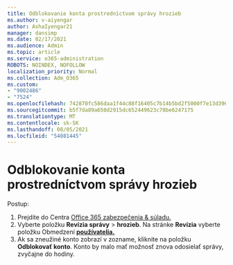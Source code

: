 ```yaml
---
title: Odblokovanie konta prostredníctvom správy hrozieb
ms.author: v-aiyengar
author: AshaIyengar21
manager: dansimp
ms.date: 02/17/2021
ms.audience: Admin
ms.topic: article
ms.service: o365-administration
ROBOTS: NOINDEX, NOFOLLOW
localization_priority: Normal
ms.collection: Adm_O365
ms.custom:
- "9002486"
- "7524"
ms.openlocfilehash: 742870fc586daa1f44c88f16405c7b14b5bd2f5000f7e13d396ad6d43829acbd
ms.sourcegitcommit: b5f7da89a650d2915dc652449623c78be6247175
ms.translationtype: MT
ms.contentlocale: sk-SK
ms.lasthandoff: 08/05/2021
ms.locfileid: "54081445"
---
```

# <a name="unblock-an-account-by-using-threat-management"></a>Odblokovanie konta prostredníctvom správy hrozieb

Postup: 

1. Prejdite do Centra [Office 365 zabezpečenia & súladu.](https://go.microsoft.com/fwlink/p/?linkid=2077143)
1. Vyberte položku **Revízia správy**  >  **hrozieb**. Na stránke **Revízia** vyberte položku Obmedzení **[používatelia.](https://go.microsoft.com/fwlink/?linkid=2103514)**
1. Ak sa zneužiné konto zobrazí v zozname, kliknite na položku **Odblokovať konto**. Konto by malo mať možnosť znova odosielať správy, zvyčajne do hodiny.